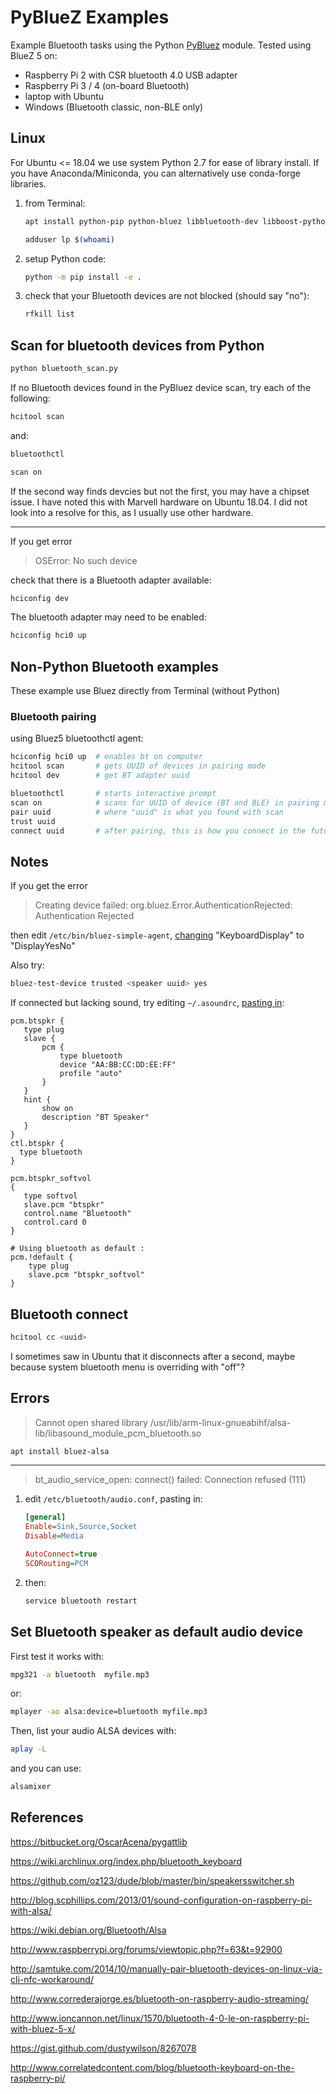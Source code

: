 # PyBlueZ Examples

Example Bluetooth tasks using the Python
[PyBluez](https://pybluez.github.io/)
module. Tested using BlueZ 5 on:

* Raspberry Pi 2 with CSR bluetooth 4.0 USB adapter
* Raspberry Pi 3 / 4 (on-board Bluetooth)
* laptop with Ubuntu
* Windows (Bluetooth classic, non-BLE only)


## Linux

For Ubuntu <= 18.04 we use system Python 2.7 for ease of library install.
If you have Anaconda/Miniconda, you can alternatively use conda-forge libraries.

1. from Terminal:

   ```sh
   apt install python-pip python-bluez libbluetooth-dev libboost-python-dev libboost-thread-dev libglib2.0-dev bluez bluez-hcidump

   adduser lp $(whoami)
   ```
2. setup Python code:

   ```sh
   python -m pip install -e .
   ```
3. check that your Bluetooth devices are not blocked (should say "no"):

   ```sh
   rfkill list
   ```


## Scan for bluetooth devices from Python

```sh
python bluetooth_scan.py
```

If no Bluetooth devices found in the PyBluez device scan, try each of the following:

```sh
hcitool scan
```

and:

```sh
bluetoothctl

scan on
```

If the second way finds devcies but not the first, you may have a chipset issue.
I have noted this with Marvell hardware on Ubuntu 18.04.
I did not look into a resolve for this, as I usually use other hardware.

---

If you get error

> OSError: No such device

check that there is a Bluetooth adapter available:

```sh
hciconfig dev
```

The bluetooth adapter may need to be enabled:

```sh
hciconfig hci0 up
```

## Non-Python Bluetooth examples

These example use Bluez directly from Terminal (without Python)

### Bluetooth pairing

using Bluez5 bluetoothctl agent:

```sh
hciconfig hci0 up  # enables bt on computer
hcitool scan       # gets UUID of devices in pairing mode
hcitool dev        # get BT adapter uuid

bluetoothctl       # starts interactive prompt
scan on            # scans for UUID of device (BT and BLE) in pairing mode
pair uuid          # where "uuid" is what you found with scan
trust uuid
connect uuid       # after pairing, this is how you connect in the future
```

## Notes

If you get the error

> Creating device failed: org.bluez.Error.AuthenticationRejected:
> Authentication Rejected

then edit `/etc/bin/bluez-simple-agent`,
[changing](http://www.wolfteck.com/projects/raspi/iphone/)
"KeyboardDisplay" to "DisplayYesNo"

Also try:

```sh
bluez-test-device trusted <speaker uuid> yes
```

If connected but lacking sound, try editing `~/.asoundrc`,
[pasting in](https://bugs.debian.org/cgi-bin/bugreport.cgi?bug=570468):

```
pcm.btspkr {
   type plug
   slave {
       pcm {
           type bluetooth
           device "AA:BB:CC:DD:EE:FF"
           profile "auto"
       }
   }
   hint {
       show on
       description "BT Speaker"
   }
}
ctl.btspkr {
  type bluetooth
}

pcm.btspkr_softvol
{
   type softvol
   slave.pcm "btspkr"
   control.name "Bluetooth"
   control.card 0
}

# Using bluetooth as default :
pcm.!default {
    type plug
    slave.pcm "btspkr_softvol"
}
```

## Bluetooth connect

```sh
hcitool cc <uuid>
```

I sometimes saw in Ubuntu that it disconnects after a second, maybe
because system bluetooth menu is overriding with "off"?

## Errors

> Cannot open shared library
> /usr/lib/arm-linux-gnueabihf/alsa-lib/libasound_module_pcm_bluetooth.so

```sh
apt install bluez-alsa
```

---

> bt_audio_service_open: connect() failed: Connection refused (111)

1. edit `/etc/bluetooth/audio.conf`, pasting in:

   ```ini
   [general]
   Enable=Sink,Source,Socket
   Disable=Media

   AutoConnect=true
   SCORouting=PCM
   ```
2. then:

   ```sh
   service bluetooth restart
   ```

## Set Bluetooth speaker as default audio device

First test it works with:

```sh
mpg321 -a bluetooth  myfile.mp3
```

or:

```sh
mplayer -ao alsa:device=bluetooth myfile.mp3
```

Then, list your audio ALSA devices with:

```sh
aplay -L
```

and you can use:

```sh
alsamixer
```

## References

<https://bitbucket.org/OscarAcena/pygattlib>

<https://wiki.archlinux.org/index.php/bluetooth_keyboard>

<https://github.com/oz123/dude/blob/master/bin/speakersswitcher.sh>

<http://blog.scphillips.com/2013/01/sound-configuration-on-raspberry-pi-with-alsa/>

<https://wiki.debian.org/Bluetooth/Alsa>

<http://www.raspberrypi.org/forums/viewtopic.php?f=63&t=92900>

<http://samtuke.com/2014/10/manually-pair-bluetooth-devices-on-linux-via-cli-nfc-workaround/>

<http://www.correderajorge.es/bluetooth-on-raspberry-audio-streaming/>

<http://www.ioncannon.net/linux/1570/bluetooth-4-0-le-on-raspberry-pi-with-bluez-5-x/>

<https://gist.github.com/dustywilson/8267078>

<http://www.correlatedcontent.com/blog/bluetooth-keyboard-on-the-raspberry-pi/>
